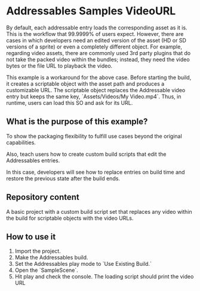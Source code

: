<h1>Addressables Samples VideoURL</h1>

<p>By default, each addressable entry loads the corresponding asset as it is. This is the workflow that 99.9999% of users expect. However, there are cases in which developers need an edited version of the asset (HD or SD versions of a sprite) or even a completely different object. For example, regarding video assets, there are commonly used 3rd party plugins that do not take the packed video within the bundles; instead, they need the video bytes or the file URL to playback the video.</p>

<p>This example is a workaround for the above case. Before starting the build, it creates a scriptable object with the asset path and produces a customizable URL. The scriptable object replaces the Addressable video entry but keeps the same key, `Assets/Videos/My Video.mp4`. Thus, in runtime, users can load this SO and ask for its URL.</p>

<h2>What is the purpose of this example?</h2>

<p>To show the packaging flexibility to fulfill use cases beyond the original capabilities.</p> 

<p>Also, teach users how to create custom build scripts that edit the Addressables entries.</p>

<p>In this case, developers will see how to replace entries on build time and restore the previous state after the build ends.</p>

<h2>Repository content</h2>

<p>A basic project with a custom build script set that replaces any video within the build for scriptable objects with the video URLs.</p>

<h2>How to use it</h2>

<ol>
	<li>Import the project.</li>
	<li>Make the Addressables build.</li>
	<li>Set the Addressables play mode to `Use Existing Build.` </li>
	<li>Open the `SampleScene`.</li>
	<li>Hit play and check the console. The loading script should print the video URL</li>
</ol>